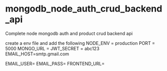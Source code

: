 # mongodb_node_auth_crud_backend_api
Complete node mongodb auth and product crud backend api

 create a env file and add the following
NODE_ENV = production
PORT = 5000
MONGO_URL = 
JWT_SECRET = abc123
EMAIL_HOST=smtp.gmail.com

EMAIL_USER=
EMAIL_PASS=
FRONTEND_URL=
